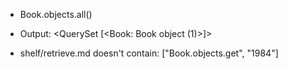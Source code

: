 - Book.objects.all()

- Output: <QuerySet [<Book: Book object (1)>]>

- shelf/retrieve.md doesn't contain: ["Book.objects.get", "1984"]